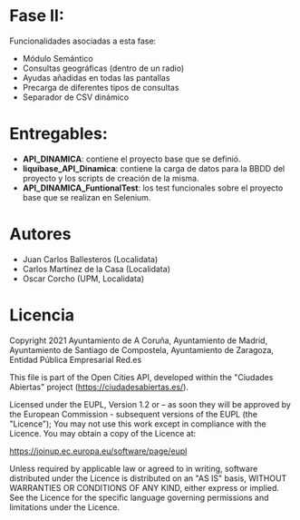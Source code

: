 
# Fase II:
Funcionalidades asociadas a esta fase:

 - Módulo Semántico
 - Consultas geográficas (dentro de un radio)
 - Ayudas añadidas en todas las pantallas
 - Precarga de diferentes tipos de consultas
 - Separador de CSV dinámico

# Entregables:

- **API_DINAMICA**: contiene el proyecto base que se definió.
- **liquibase_API_Dinamica**: contiene la carga de datos para la BBDD del proyecto y los scripts de creación de la misma.
- **API_DINAMICA_FuntionalTest**: los test funcionales sobre el proyecto base que se realizan en Selenium.
  
# Autores
 - Juan Carlos Ballesteros (Localidata)
 - Carlos Martínez de la Casa (Localidata)
 - Oscar Corcho (UPM, Localidata)

# Licencia
Copyright 2021 Ayuntamiento de A Coruña, Ayuntamiento de Madrid, Ayuntamiento de Santiago de Compostela, Ayuntamiento de Zaragoza, Entidad Pública Empresarial Red.es

This file is part of the Open Cities API, developed within the "Ciudades Abiertas" project (https://ciudadesabiertas.es/).

Licensed under the EUPL, Version 1.2 or – as soon they will be approved by the European Commission - subsequent versions of the EUPL (the "Licence");
You may not use this work except in compliance with the Licence.
You may obtain a copy of the Licence at:

https://joinup.ec.europa.eu/software/page/eupl

Unless required by applicable law or agreed to in writing, software distributed under the Licence is distributed on an "AS IS" basis,
WITHOUT WARRANTIES OR CONDITIONS OF ANY KIND, either express or implied.
See the Licence for the specific language governing permissions and limitations under the Licence.